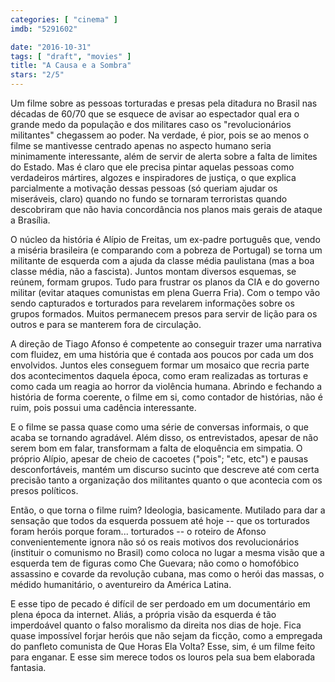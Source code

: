 ```yaml
---
categories: [ "cinema" ]
imdb: "5291602"

date: "2016-10-31"
tags: [ "draft", "movies" ]
title: "A Causa e a Sombra"
stars: "2/5"
---
```

Um filme sobre as pessoas torturadas e presas pela ditadura no Brasil nas décadas de 60/70 que se esquece de avisar ao espectador qual era o grande medo da população e dos militares caso os "revolucionários militantes" chegassem ao poder. Na verdade, é pior, pois se ao menos o filme se mantivesse centrado apenas no aspecto humano seria minimamente interessante, além de servir de alerta sobre a falta de limites do Estado. Mas é claro que ele precisa pintar aquelas pessoas como verdadeiros mártires, algozes e inspiradores de justiça, o que explica parcialmente a motivação dessas pessoas (só queriam ajudar os miseráveis, claro) quando no fundo se tornaram terroristas quando descobriram que não havia concordância nos planos mais gerais de ataque a Brasília.

O núcleo da história é Alípio de Freitas, um ex-padre português que, vendo a miséria brasileira (e comparando com a pobreza de Portugal) se torna um militante de esquerda com a ajuda da classe média paulistana (mas a boa classe média, não a fascista). Juntos montam diversos esquemas, se reúnem, formam grupos. Tudo para frustrar os planos da CIA e do governo militar (evitar ataques comunistas em plena Guerra Fria). Com o tempo vão sendo capturados e torturados para revelarem informações sobre os grupos formados. Muitos permanecem presos para servir de lição para os outros e para se manterem fora de circulação.

A direção de Tiago Afonso é competente ao conseguir trazer uma narrativa com fluidez, em uma história que é contada aos poucos por cada um dos envolvidos. Juntos eles conseguem formar um mosaico que recria parte dos acontecimentos daquela época, como eram realizadas as torturas e como cada um reagia ao horror da violência humana. Abrindo e fechando a história de forma coerente, o filme em si, como contador de histórias, não é ruim, pois possui uma cadência interessante.

E o filme se passa quase como uma série de conversas informais, o que acaba se tornando agradável. Além disso, os entrevistados, apesar de não serem bom em falar, transformam a falta de eloquência em simpatia. O próprio Alípio, apesar de cheio de cacoetes ("pois"; "etc, etc") e pausas desconfortáveis, mantém um discurso sucinto que descreve até com certa precisão tanto a organização dos militantes quanto o que acontecia com os presos políticos.

Então, o que torna o filme ruim? Ideologia, basicamente. Mutilado para dar a sensação que todos da esquerda possuem até hoje -- que os torturados foram heróis porque foram... torturados -- o roteiro de Afonso convenientemente ignora não só os reais motivos dos revolucionários (instituir o comunismo no Brasil) como coloca no lugar a mesma visão que a esquerda tem de figuras como Che Guevara; não como o homofóbico assassino e covarde da revolução cubana, mas como o herói das massas, o médido humanitário, o aventureiro da América Latina.

E esse tipo de pecado é difícil de ser perdoado em um documentário em plena época da internet. Aliás, a própria visão da esquerda é tão imperdoável quanto o falso moralismo da direita nos dias de hoje. Fica quase impossível forjar heróis que não sejam da ficção, como a empregada do panfleto comunista de Que Horas Ela Volta? Esse, sim, é um filme feito para enganar. E esse sim merece todos os louros pela sua bem elaborada fantasia.
